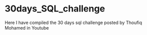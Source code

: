# 30days_SQL_challenge
Here I have compiled the 30 days sql challenge posted by Thoufiq Mohamed in Youtube
